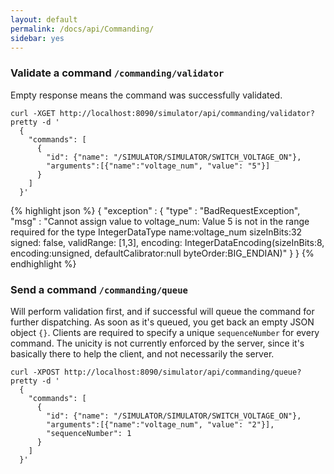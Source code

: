 ```yaml
---
layout: default
permalink: /docs/api/Commanding/
sidebar: yes
---
```


### Validate a command `/commanding/validator`
Empty response means the command was successfully validated.

```
curl -XGET http://localhost:8090/simulator/api/commanding/validator?pretty -d '
  {
    "commands": [
      {
        "id": {"name": "/SIMULATOR/SIMULATOR/SWITCH_VOLTAGE_ON"},
        "arguments":[{"name":"voltage_num", "value": "5"}]
      }
    ]
  }'
```

{% highlight json %}
{
  "exception" : {
    "type" : "BadRequestException",
    "msg" : "Cannot assign value to voltage_num: Value 5 is not in the range required for the type IntegerDataType name:voltage_num sizeInBits:32 signed: false, validRange: [1,3], encoding: IntegerDataEncoding(sizeInBits:8, encoding:unsigned, defaultCalibrator:null byteOrder:BIG_ENDIAN)"
  }
}
{% endhighlight %}

### Send a command `/commanding/queue`
Will perform validation first, and if successful will queue the command for further dispatching. As soon as it's queued, you get back an empty JSON object `{}`. Clients are required to specify a unique `sequenceNumber` for every command. The unicity is not currently enforced by the server, since it's basically there to help the client, and not necessarily the server.

```
curl -XPOST http://localhost:8090/simulator/api/commanding/queue?pretty -d '
  {
    "commands": [
      {
        "id": {"name": "/SIMULATOR/SIMULATOR/SWITCH_VOLTAGE_ON"},
        "arguments":[{"name":"voltage_num", "value": "2"}],
        "sequenceNumber": 1
      }
    ]
  }'
```
